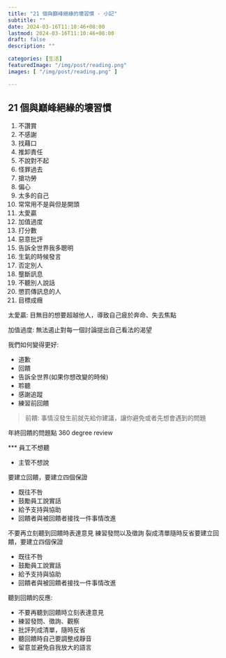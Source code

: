 ```yaml
---
title: "21 個與巔峰絕緣的壞習慣 - 小記"
subtitle: ""
date: 2024-03-16T11:10:46+08:00
lastmod: 2024-03-16T11:10:46+08:00
draft: false
description: ""

categories: [生活]
featuredImage: "/img/post/reading.png"
images: [ "/img/post/reading.png" ]

---
```


<!--more-->
## 21 個與巔峰絕緣的壞習慣

1. 不讚賞
2. 不感謝
3. 找藉口
4. 推卸責任
5. 不說對不起
6. 怪罪過去
7. 搶功勞
8. 偏心
9. 太多的自己
10. 常常用不是與但是開頭
11. 太愛贏
12. 加值過度
13. 打分數
14. 惡意批評
15. 告訴全世界我多聰明
16. 生氣的時候發言
17. 否定別人
18. 壟斷訊息
19. 不聽別人說話
20. 懲罰傳訊息的人
21. 目標成癮


太愛贏:
目無目的想要超越他人，導致自己疲於奔命、失去焦點


加值過度:
無法遏止對每一個討論提出自己看法的渴望



我們如何變得更好:

* 道歉
* 回饋
* 告訴全世界(如果你想改變的時候)
* 聆聽
* 感謝追蹤
* 練習前回饋

> 前饋: 事情沒發生前就先給你建議，讓你避免或者先想會遇到的問題



年終回饋的問題點 360 degree review

*** 員工不想聽
* 主管不想說

要建立回饋，要建立四個保證
* 既往不咎
* 鼓勵員工說實話
* 給予支持與協助
* 回饋者與被回饋者接找一件事情改進


不要再立刻聽到回饋時表達意見
練習發問以及徵詢
裂成清單隨時反省要建立回饋，要建立四個保證
* 既往不咎
* 鼓勵員工說實話
* 給予支持與協助
* 回饋者與被回饋者接找一件事情改進


聽到回饋的反應:
* 不要再聽到回饋時立刻表達意見
* 練習發問、徵詢、觀察
* 批評列成清單，隨時反省
* 聽回饋時自己要調整成靜音
* 留意並避免自我放大的語言

